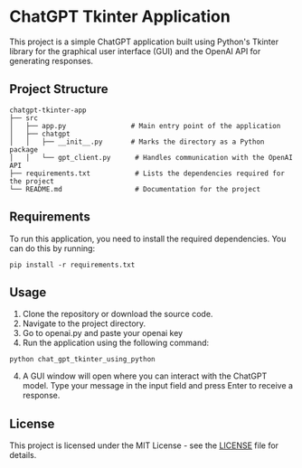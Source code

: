 # ChatGPT Tkinter Application

This project is a simple ChatGPT application built using Python's Tkinter library for the graphical user interface (GUI) and the OpenAI API for generating responses.

## Project Structure

```
chatgpt-tkinter-app
├── src
│   ├── app.py                # Main entry point of the application
│   ├── chatgpt
│   │   ├── __init__.py       # Marks the directory as a Python package
│   │   └── gpt_client.py      # Handles communication with the OpenAI API
├── requirements.txt           # Lists the dependencies required for the project
└── README.md                  # Documentation for the project
```

## Requirements

To run this application, you need to install the required dependencies. You can do this by running:

```
pip install -r requirements.txt
```

## Usage

1. Clone the repository or download the source code.
2. Navigate to the project directory.
3. Go to openai.py and paste your openai key
4. Run the application using the following command:

```
python chat_gpt_tkinter_using_python
```

4. A GUI window will open where you can interact with the ChatGPT model. Type your message in the input field and press Enter to receive a response.

## License

This project is licensed under the MIT License - see the [LICENSE](LICENSE) file for details.
